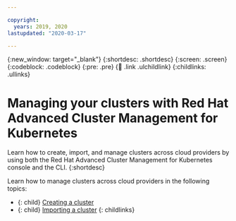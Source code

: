```yaml
---

copyright:
  years: 2019, 2020
lastupdated: "2020-03-17"

---
```

{:new_window: target="_blank"}
{:shortdesc: .shortdesc}
{:screen: .screen}
{:codeblock: .codeblock}
{:pre: .pre}
{:child: .link .ulchildlink}
{:childlinks: .ullinks}

# Managing your clusters with Red Hat Advanced Cluster Management for Kubernetes

Learn how to create, import, and manage clusters across cloud providers by using both the Red Hat Advanced Cluster Management for Kubernetes console and the CLI.
{:shortdesc}

Learn how to manage clusters across cloud providers in the following topics:

- {: child} [Creating a cluster](create_gui.md)
- {: child} [Importing a cluster](import.md)
{: childlinks}
